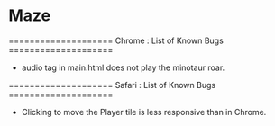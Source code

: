 # Maze

==================== Chrome : List of Known Bugs ====================
- audio tag in main.html does not play the minotaur roar.

==================== Safari : List of Known Bugs ====================
- Clicking to move the Player tile is less responsive than in Chrome.
